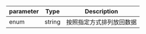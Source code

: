 | parameter | Type | Description |
| ----------- | ----------- |----------- |
| enum  |  string  | 按照指定方式排列放回数据   |